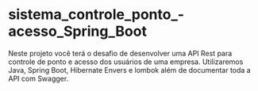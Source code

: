 # sistema_controle_ponto_-acesso_Spring_Boot
Neste projeto você terá o desafio de desenvolver uma API Rest para controle de ponto e acesso dos usuários de uma empresa. Utilizaremos Java, Spring Boot, Hibernate Envers e lombok além de documentar toda a API com Swagger.
